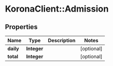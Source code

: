# KoronaClient::Admission

## Properties
Name | Type | Description | Notes
------------ | ------------- | ------------- | -------------
**daily** | **Integer** |  | [optional] 
**total** | **Integer** |  | [optional] 



